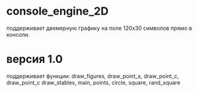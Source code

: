 # console_engine_2D
поддерживает двемерную графику на поле 120х30 символов прямо в консоли.

# версия 1.0
поддерживает функции:
draw_figures, draw_point_s, draw_point_с, draw_point_с
draw_stables, main, points, circle, square, rand_square
